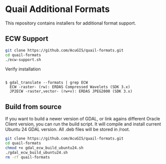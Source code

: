 # Quail Additional Formats

This repository contains installers for additional format support.

## ECW Support

```bash
git clone https://github.com/AcuGIS/quail-formats.git
cd quail-formats
./ecw-support.sh

```


Verify installation

```console

$ gdal_translate --formats | grep ECW
  ECW -raster- (rw): ERDAS Compressed Wavelets (SDK 3.x)
  JP2ECW -raster,vector- (rw+v): ERDAS JPEG2000 (SDK 3.x)

```



## Build from source
If you want to build a newer version of GDAL, or link agains different Oracle Client version, you can run the build script. It will compile and install current Ubuntu 24 GDAL version. All .deb files will be stored in /root.
```bash
git clone https://github.com/AcuGIS/quail-formats.git
cd quail-formats
chmod +x gdal_ecw_build_ubuntu24.sh
./gdal_ecw_build_ubuntu24.sh
rm -rf quail-formats

```
